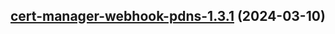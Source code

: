 

## [cert-manager-webhook-pdns-1.3.1](https://github.com/cyr-ius/truenas-charts/compare/cert-manager-webhook-pdns-1.3.0...cert-manager-webhook-pdns-1.3.1) (2024-03-10)

